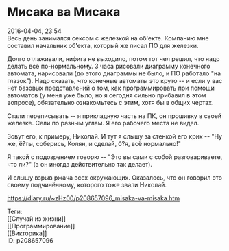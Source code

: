 Мисака ва Мисака
=================

   
 2016-04-04, 23:54   
  Весь день занимался сексом с железкой на об'екте. Компанию мне составил начальник об'екта, который же писал ПО для железки.   
   
 Долго отлаживали, нифига не выходило, потом тот чел решил, что надо делать всё по-нормальному. 3 часа рисовали диаграмму конечного автомата, нарисовали (до этого диаграммы не было, и ПО работало "на глазок"). Надо сказать, что конечные автоматы это круто -- и если у вас нет базовых представлений о том, как программировать при помощи автоматов (у меня уже было, но я сегодня сильно прибавил в этом вопросе), обязательно ознакомьтесь с этим, хотя бы в общих чертах.   
   
 Стали переписывать -- я прикладную часть на ПК, он прошивку в своей железке. Сели по разным углам. Я его рабочего места не видел.   
   
 Зовут его, к примеру, Николай. И тут я слышу за стенкой его крик -- "Ну же, ё?ты, соберись, Колян, и сделай, б?я, всё нормально!"   
   
 Я такой с подозрением говорю -- "Это вы сами с собой разговариваете, что ли?" (а он иногда действительно так делает).   
   
 И слышу взрыв ржача всех окружающих. Оказалось, что он говорил это своему подчинённому, которого тоже звали Николай.   
    
 <https://diary.ru/~zHz00/p208657096_misaka-va-misaka.htm>   
   
 Теги:   
 [[Случай из жизни]]   
 [[Программирование]]   
 [[Викторика]]   
 ID: p208657096